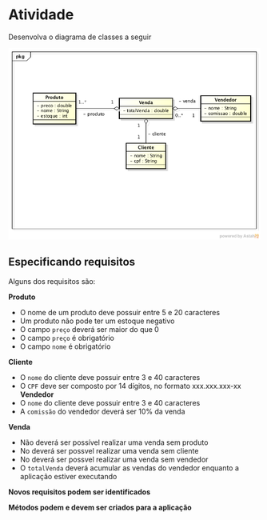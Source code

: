 # Atividade
Desenvolva o diagrama de classes a seguir

![alt text](https://github.com/angelogluz/APII-TesteUnitario/blob/master/Mercadis.png "Diagrama de classes")


## Especificando requisitos
Alguns dos requisitos são:

**Produto**
- O nome de um produto deve possuir entre 5 e 20 caracteres
- Um produto não pode ter um estoque negativo
- O campo <code>preço</code> deverá ser maior do que 0
- O campo <code>preço</code> é obrigatório
- O campo <code>nome</code> é obrigatório

**Cliente**
- O <code>nome</code> do cliente deve possuir entre 3 e 40 caracteres
- O <code>CPF</code> deve ser composto por 14 dígitos, no formato xxx.xxx.xxx-xx
**Vendedor**
- O <code>nome</code> do cliente deve possuir entre 3 e 40 caracteres
- A <code>comissão</code> do vendedor deverá ser 10% da venda

**Venda**
- Não deverá ser possível realizar uma venda sem produto
- No deverá ser possvel realizar uma venda sem cliente
- No deverá ser possvel realizar uma venda sem vendedor
- O <code>totalVenda</code> deverá acumular as vendas do vendedor enquanto a aplicação estiver executando

**Novos requisitos podem ser identificados**

**Métodos podem e devem ser criados para a aplicação**
